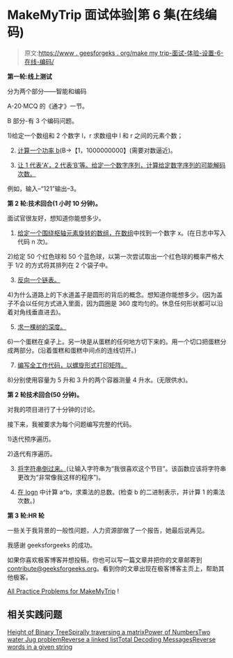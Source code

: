 # MakeMyTrip 面试体验|第 6 集(在线编码)

> 原文:[https://www . geesforgeks . org/make my trip-面试-体验-设置-6-在线-编码/](https://www.geeksforgeeks.org/makemytrip-interview-experience-set-6-online-coding/)

**第一轮:线上测试**

分为两个部分——智能和编码

A-20·MCQ 的《通才》一节。

B 部分-有 3 个编码问题。

1)给定一个数组和 2 个数字 l，r 求数组中 l 和 r 之间的元素个数；

2) [计算一个功率 b](https://practice.geeksforgeeks.org/problems/power-of-numbers/0)(B->【1，1000000000】(需要对数逼近)。

3) [让 1 代表‘A’，2 代表‘B’等。给定一个数字序列，计算给定数字序列的可能解码次数。](https://practice.geeksforgeeks.org/problems/total-decoding-messages/0)

例如，输入–“121”输出–3。

**第 2 轮:技术回合(1 小时 10 分钟)。**

面试官很友好，想知道你能想多少。

1) [给定一个围绕枢轴元素旋转的数组，在数组](https://practice.geeksforgeeks.org/problems/finding-number/0)中找到一个数字 x。(在日志中写入代码 n 次)。

2)给定 50 个红色球和 50 个蓝色球，以第一次尝试取出一个红色球的概率严格大于 1/2 的方式将其排列在 2 个袋子中。

3) [反向一个链表。](https://practice.geeksforgeeks.org/problems/reverse-a-linked-list/1)

4)为什么道路上的下水道盖子是圆形的背后的概念。想知道你能想多少。(因为盖子不会以任何方式进入里面，因为圆圈是 360 度均匀的。休息任何形状都可以沿着对角线垂直进去)。

5) [求一棵树的深度。](https://practice.geeksforgeeks.org/problems/height-of-binary-tree/1)

6)一个蛋糕在桌子上。另一块是从蛋糕的任何地方切下来的。用一个切口把蛋糕分成两部分。(沿着蛋糕和蛋糕中间点的连线切开。)

7) [编写全工作代码，以螺旋形式打印矩阵。](https://practice.geeksforgeeks.org/problems/spirally-traversing-a-matrix/0)

8)分别使用容量为 5 升和 3 升的两个容器测量 4 升水。(无限供水)。

**第 2 轮技术回合(50 分钟)。**

对我的项目进行了十分钟的讨论。

接下来，我被要求为每个问题编写完整的代码。

1)迭代预序遍历。

2)迭代有序遍历。

3) [将字符串倒过来。](https://practice.geeksforgeeks.org/problems/reverse-words-in-a-given-string/0)(让输入字符串为“我很喜欢这个节目”。该函数应该将字符串更改为“非常像我这样的程序”)。

4) [在 logn](https://practice.geeksforgeeks.org/problems/abset-2/0) 中计算 a^b，求乘法的总数。(检查 b 的二进制表示，并计算 1 的乘法次数。)

**第 3 轮:HR 轮**

一些关于我背景的一般性问题，人力资源部做了一个报告，她最后说再见。

我感谢 geeksforgeeks 的成功。

如果你喜欢极客博客并想投稿，你也可以写一篇文章并把你的文章邮寄到 contribute@geeksforgeeks.org。看到你的文章出现在极客博客主页上，帮助其他极客。

[All Practice Problems for MakeMyTrip](https://practice.geeksforgeeks.org/company/MakeMyTrip/) !

## 相关实践问题

[Height of Binary Tree](https://practice.geeksforgeeks.org/problems/height-of-binary-tree/1)[Spirally traversing a matrix](https://practice.geeksforgeeks.org/problems/spirally-traversing-a-matrix/0)[Power of Numbers](https://practice.geeksforgeeks.org/problems/power-of-numbers/0)[Two water Jug problem](https://practice.geeksforgeeks.org/problems/two-water-jug-problem/0)[Reverse a linked list](https://practice.geeksforgeeks.org/problems/reverse-a-linked-list/1)[Total Decoding Messages](https://practice.geeksforgeeks.org/problems/total-decoding-messages/0)[Reverse words in a given string](https://practice.geeksforgeeks.org/problems/reverse-words-in-a-given-string/0)